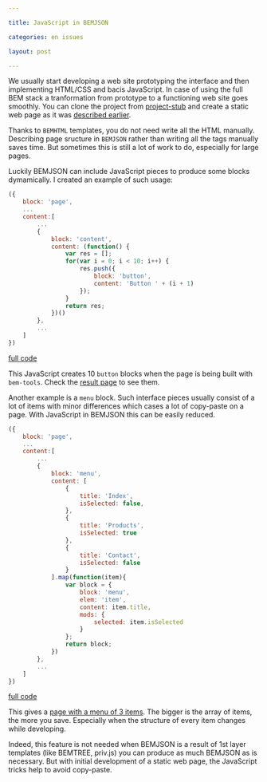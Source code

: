 ```yaml
---

title: JavaScript in BEMJSON

categories: en issues

layout: post

---
```

We usually start developing a web site prototyping the interface and then
implementing HTML/CSS and bacis JavaScript. In case
of using the full BEM stack a tranformation from prototype to a functioning web
site goes smoothly. You can clone the project from
[project-stub](https://github.com/bem/project-stub) and create a static web page
as it was [described
earlier](http://bem.info/articles/start-with-project-stub/).
<!--more-->

Thanks to `BEMHTML` templates, you do not need write all the HTML manually.
Describing page sructure in `BEMJSON` rather than writing all the tags manually
saves time. But sometimes this is still a lot of work to do, especially for large
pages.

Luckily BEMJSON can include JavaScript pieces to produce some blocks dymamically.
I created an example of such usage:

```js
({
    block: 'page',
    ...
    content:[
        ...
        {
            block: 'content',
            content: (function() {
                var res = [];
                for(var i = 0; i < 10; i++) {
                    res.push({
                        block: 'button',
                        content: 'Button ' + (i + 1)
                    });
                }
                return res;
            })()
        },
        ...
    ]
})
```
[full
code](https://github.com/varya/dynamic-bemjson/blob/master/desktop.bundles/page1/page1.bemjson.js)

This JavaScript creates 10 `button` blocks when the page is being built with
`bem-tools`.
Check the [result
page](http://varya.me/dynamic-bemjson/desktop.bundles/page1/page1.html)
to see them.

Another example is a `menu` block. Such interface pieces usually consist of a
lot of items with minor differences which cases a lot of copy-paste on a page.
With JavaScript in BEMJSON this can be easily reduced.

```js
({
    block: 'page',
    ...
    content:[
        ...
        {
            block: 'menu',
            content: [
                {
                    title: 'Index',
                    isSelected: false,
                },
                {
                    title: 'Products',
                    isSelected: true
                },
                {
                    title: 'Contact',
                    isSelected: false
                }
            ].map(function(item){
                var block = {
                    block: 'menu',
                    elem: 'item',
                    content: item.title,
                    mods: {
                        selected: item.isSelected
                    }
                };
                return block;
            })
        },
        ...
    ]
})
```
[full
code](https://github.com/varya/dynamic-bemjson/blob/master/desktop.bundles/page2/page2.bemjson.js)

This gives a [page with a menu of 3 items](http://varya.me/dynamic-bemjson/desktop.bundles/page2/page2.html).
The bigger is the array of items, the more you save. Especially when the structure
of every item changes while developing.

Indeed, this feature is not needed when BEMJSON is a result of 1st layer templates
(like BEMTREE, priv.js) you can produce as much BEMJSON as is necessary. But with
initial development of a static web page, the JavaScript tricks help to avoid
copy-paste.
